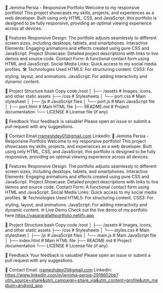 📄 Jemima Persia - Responsive Portfolio Welcome to my responsive portfolio! This project showcases my skills, projects, and experiences as a web developer. Built using only HTML, CSS, and JavaScript, this portfolio is designed to be fully responsive, providing an optimal viewing experience across all devices.

🚀 Features Responsive Design: The portfolio adjusts seamlessly to different screen sizes, including desktops, tablets, and smartphones. Interactive Elements: Engaging animations and effects created using pure CSS and JavaScript. Project Showcase: Detailed project descriptions with links to live demos and source code. Contact Form: A functional contact form using HTML and JavaScript. Social Media Links: Quick access to my social media profiles. 🛠️ Technologies Used HTML5: For structuring content. CSS3: For styling, layout, and animations. JavaScript: For adding interactivity and dynamic content. 

📁 Project Structure bash Copy code /root │ ├── /assets # Images, icons, and other static assets ├── /css # Stylesheets │ └── port.css # Main stylesheet │ ├── /js # JavaScript files │ └── port.js # Main JavaScript file │ ├── port.html # Main HTML file ├── README.md # Project documentation └── LICENSE # License file (if any)

💬 Feedback Your feedback is valuable! Please open an issue or submit a pull request with any suggestions.

📧 Contact Email:rrameshdev01@gmail.com LinkedIn: 📄 Jemima Persia - Responsive Portfolio Welcome to my responsive portfolio! This project showcases my skills, projects, and experiences as a web developer. Built using only HTML, CSS, and JavaScript, this portfolio is designed to be fully responsive, providing an optimal viewing experience across all devices.

🚀 Features Responsive Design: The portfolio adjusts seamlessly to different screen sizes, including desktops, tablets, and smartphones. Interactive Elements: Engaging animations and effects created using pure CSS and JavaScript. Project Showcase: Detailed project descriptions with links to live demos and source code. Contact Form: A functional contact form using HTML and JavaScript. Social Media Links: Quick access to my social media profiles. 🛠️ Technologies Used HTML5: For structuring content. CSS3: For styling, layout, and animations. JavaScript: For adding interactivity and dynamic content. 🌐 Live Demo Check out the live demo of my portfolio here.https://yasararafathportfolio.netlify.app

📁 Project Structure bash Copy code /root │ ├── /assets # Images, icons, and other static assets ├── /css # Stylesheets │ └── styles.css # Main stylesheet │ ├── /js # JavaScript files │ └── main.js # Main JavaScript file │ ├── index.html # Main HTML file ├── README.md # Project documentation └── LICENSE # License file (if any)

💬 Feedback Your feedback is valuable! Please open an issue or submit a pull request with any suggestions.

📧 Contact Email: rrameshdev01@gmail.com LinkedIn: https://www.linkedin.com/in/jemima-persia-2918602bb?utm_source=share&utm_campaign=share_via&utm_content=profile&utm_medium=android_app
